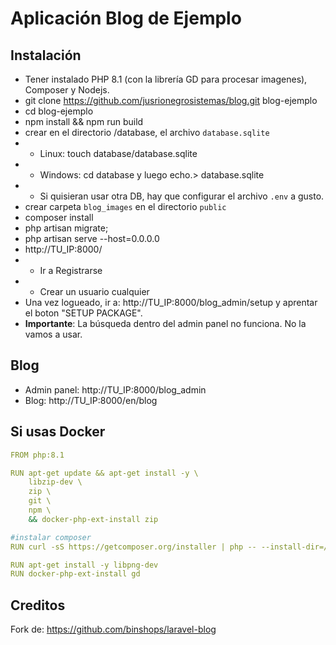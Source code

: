 # Aplicación Blog de Ejemplo
## Instalación
- Tener instalado PHP 8.1 (con la librería GD para procesar imagenes), Composer y Nodejs.
- git clone https://github.com/jusrionegrosistemas/blog.git blog-ejemplo
- cd blog-ejemplo
- npm install && npm run build
- crear en el directorio /database, el archivo `database.sqlite`
- - Linux: touch database/database.sqlite
- - Windows: cd database y luego echo.> database.sqlite
- - Si quisieran usar otra DB, hay que configurar el archivo `.env` a gusto.
- crear carpeta `blog_images` en el directorio `public`
- composer install
- php artisan migrate;
- php artisan serve --host=0.0.0.0
- http://TU_IP:8000/
- - Ir a Registrarse
- - Crear un usuario cualquier
- Una vez logueado, ir a: http://TU_IP:8000/blog_admin/setup y aprentar el boton "SETUP PACKAGE".
- **Importante**: La búsqueda dentro del admin panel no funciona. No la vamos a usar.

## Blog
- Admin panel: http://TU_IP:8000/blog_admin
- Blog: http://TU_IP:8000/en/blog

## Si usas Docker
```yml
FROM php:8.1

RUN apt-get update && apt-get install -y \
    libzip-dev \
    zip \
    git \
    npm \
    && docker-php-ext-install zip

#instalar composer
RUN curl -sS https://getcomposer.org/installer | php -- --install-dir=/usr/local/bin --filename=composer

RUN apt-get install -y libpng-dev
RUN docker-php-ext-install gd
``` 
## Creditos 

Fork de: https://github.com/binshops/laravel-blog